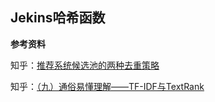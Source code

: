 ## Jekins哈希函数

**参考资料**

知乎：[推荐系统候选池的两种去重策略](https://www.sohu.com/a/231215520_499730)

知乎：[（九）通俗易懂理解——TF-IDF与TextRank](https://zhuanlan.zhihu.com/p/41091116)

